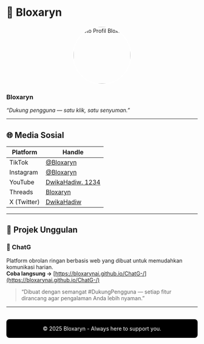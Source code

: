 # 👤 Bloxaryn

<div align="center">
  <img src="./20250309_125327.jpg" alt="Foto Profil Bloxaryn" width="150" style="border-radius:50%; border: 2px solid #fff;" />
</div>

### **Bloxaryn**  
*“Dukung pengguna — satu klik, satu senyuman.”*

---

## 🌐 Media Sosial

| Platform | Handle |
|----------|--------|
| TikTok   | [@Bloxaryn](https://tiktok.com/@Bloxaryn) |
| Instagram| [@Bloxaryn](https://instagram.com/Bloxaryn) |
| YouTube  | [DwikaHadiw. 1234](https://youtube.com/@DwikaHadiw.1234) |
| Threads  | [Bloxaryn](https://threads.net/@Bloxaryn) |
| X (Twitter) | [DwikaHadiw](https://x.com/DwikaHadiw) |

---

## 🚀 Projek Unggulan

### 💬 ChatG
Platform obrolan ringan berbasis web yang dibuat untuk memudahkan komunikasi harian.  
**Coba langsung →** [https://bloxarynai.github.io/ChatG-/](https://bloxarynai.github.io/ChatG-/)

> “Dibuat dengan semangat #DukungPengguna — setiap fitur dirancang agar pengalaman Anda lebih nyaman.”

---

<div style="background-color:#000; color:#fff; padding:1rem; border-radius:8px; text-align:center; margin-top:2rem;">
  &copy; 2025 Bloxaryn - Always here to support you.
</div>
